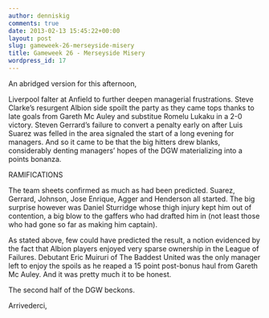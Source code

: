 ```yaml
---
author: denniskig
comments: true
date: 2013-02-13 15:45:22+00:00
layout: post
slug: gameweek-26-merseyside-misery
title: Gameweek 26 - Merseyside Misery
wordpress_id: 17
---
```


An abridged version for this afternoon,

Liverpool falter at Anfield to further deepen managerial frustrations. Steve Clarke’s resurgent Albion side spoilt the party as they came tops thanks to late goals from Gareth Mc Auley and substitue Romelu Lukaku in a 2-0 victory. Steven Gerrard’s failure to convert a penalty early on after Luis Suarez was felled in the area signaled the start of a long evening for managers. And so it came to be that the big hitters drew blanks, considerably denting managers’ hopes of the DGW materializing into a points bonanza.

RAMIFICATIONS

The team sheets confirmed as much as had been predicted. Suarez, Gerrard, Johnson, Jose Enrique, Agger and Henderson all started. The big surprise however was Daniel Sturridge whose thigh injury kept him out of contention, a big blow to the gaffers who had drafted him in (not least those who had gone so far as making him captain). 

As stated above, few could have predicted the result, a notion evidenced by the fact that Albion players enjoyed very sparse ownership in the League of Failures. Debutant Eric Muiruri of The Baddest United was the only manager left to enjoy the spoils as he reaped a 15 point post-bonus haul from Gareth Mc Auley. And it was pretty much it to be honest. 

The second half of the DGW beckons. 

Arrivederci,

